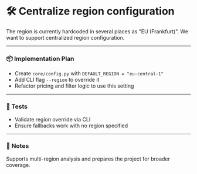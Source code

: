 # 🛠 Centralize region configuration

The region is currently hardcoded in several places as "EU (Frankfurt)". We want to support centralized region configuration.

---

### 📦 Implementation Plan

- Create `core/config.py` with `DEFAULT_REGION = "eu-central-1"`
- Add CLI flag `--region` to override it
- Refactor pricing and filter logic to use this setting

---

### 🧪 Tests

- Validate region override via CLI
- Ensure fallbacks work with no region specified

---

### 🧱 Notes

Supports multi-region analysis and prepares the project for broader coverage.
